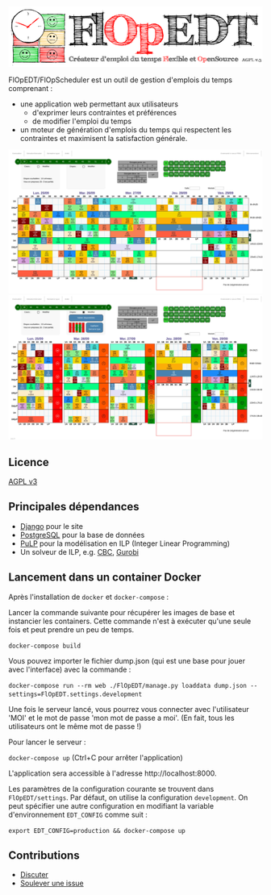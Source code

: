 ![Logo](./FlOpEDT/modif/static/modif/img/flop2.png)

FlOpEDT/FlOpScheduler est un outil de gestion
d'emplois du temps comprenant :
- une application web permettant aux utilisateurs
  * d'exprimer leurs contraintes et préférences
  * de modifier l'emploi du temps
- un moteur de génération d'emplois du temps qui respectent les contraintes et
maximisent la satisfaction générale.

![Aperçu de la vue d'accueil](./img/edt-accueil.jpg)
![Aperçu de la vue de changement des disponibilités (/préférences)](./img/edt-dispos.jpg)

## Licence

[AGPL v3](https://www.gnu.org/licenses/agpl-3.0.html)

## Principales dépendances
- [Django](https://www.djangoproject.com/) pour le site
- [PostgreSQL](https://www.postgresql.org/) pour la base de données
- [PuLP](https://github.com/coin-or/pulp) pour la modélisation en ILP (Integer Linear Programming)
- Un solveur de ILP, e.g. [CBC](https://projects.coin-or.org/Cbc), [Gurobi](gurobi.com)

## Lancement dans un container Docker

Après l'installation de `docker` et `docker-compose` :

Lancer la commande suivante pour récupérer les images de base et instancier les containers. Cette commande n'est à exécuter qu'une seule fois et peut prendre un peu de temps.

`docker-compose build` 

Vous pouvez importer le fichier dump.json (qui est une base pour jouer avec l'interface) avec la commande :

`docker-compose run --rm web ./FlOpEDT/manage.py loaddata dump.json --settings=FlOpEDT.settings.development`

Une fois le serveur lancé, vous pourrez vous connecter avec l'utilisateur 'MOI' et le mot de passe 'mon mot de passe a moi'. (En fait, tous les utilisateurs ont le même mot de passe !)

Pour lancer le serveur :

`docker-compose up` (Ctrl+C pour arrêter l'application)

L'application sera accessible à l'adresse http://localhost:8000.

Les paramètres de la configuration courante se trouvent dans `FlOpEDT/settings`. Par défaut, on utilise la configuration `development`. On peut spécifier une autre configuration en modifiant la variable d'environnement `EDT_CONFIG` comme suit :

`export EDT_CONFIG=production && docker-compose up`

## Contributions
- [Discuter](https://flopedt.slack.com)
- [Soulever une issue](https://framagit.org/FlOpEDT/FlOpEDT/issues)


